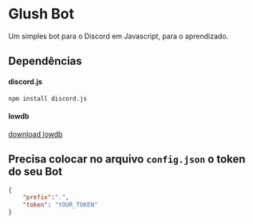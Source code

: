 # Glush Bot
Um simples bot para o Discord em Javascript, para o aprendizado.

## Dependências
#### discord.js
`npm install discord.js`

#### lowdb
[download lowdb](https://github.com/typicode/lowdb)

## Precisa colocar no arquivo `config.json` o token do seu Bot
```json
{
    "prefix":".",
    "token": "YOUR_TOKEN"
}
```
